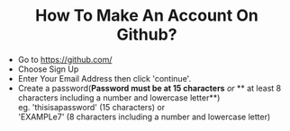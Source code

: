 <h1 align="center">How To Make An Account On Github?</h1>

- Go to https://github.com/
- Choose Sign Up
- Enter Your Email Address then click 'continue'.
- Create a password(**Password must be at 15 characters** *or* ** at least 8 characters including a number and lowercase letter**) <br> eg. 'thisisapassword' (15 characters) or <br> 'EXAMPLe7' (8 characters including a number and lowercase letter)
